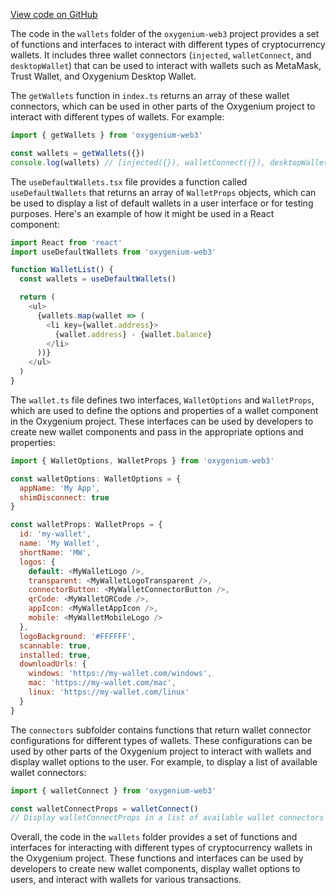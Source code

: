 [View code on GitHub](https://github.com/oxygenium-network/oxygenium-web3/.autodoc/docs/json/packages/web3-react/src/wallets)

The code in the `wallets` folder of the `oxygenium-web3` project provides a set of functions and interfaces to interact with different types of cryptocurrency wallets. It includes three wallet connectors (`injected`, `walletConnect`, and `desktopWallet`) that can be used to interact with wallets such as MetaMask, Trust Wallet, and Oxygenium Desktop Wallet.

The `getWallets` function in `index.ts` returns an array of these wallet connectors, which can be used in other parts of the Oxygenium project to interact with different types of wallets. For example:

```javascript
import { getWallets } from 'oxygenium-web3'

const wallets = getWallets({})
console.log(wallets) // [injected({}), walletConnect({}), desktopWallet()]
```

The `useDefaultWallets.tsx` file provides a function called `useDefaultWallets` that returns an array of `WalletProps` objects, which can be used to display a list of default wallets in a user interface or for testing purposes. Here's an example of how it might be used in a React component:

```javascript
import React from 'react'
import useDefaultWallets from 'oxygenium-web3'

function WalletList() {
  const wallets = useDefaultWallets()

  return (
    <ul>
      {wallets.map(wallet => (
        <li key={wallet.address}>
          {wallet.address} - {wallet.balance}
        </li>
      ))}
    </ul>
  )
}
```

The `wallet.ts` file defines two interfaces, `WalletOptions` and `WalletProps`, which are used to define the options and properties of a wallet component in the Oxygenium project. These interfaces can be used by developers to create new wallet components and pass in the appropriate options and properties:

```javascript
import { WalletOptions, WalletProps } from 'oxygenium-web3'

const walletOptions: WalletOptions = {
  appName: 'My App',
  shimDisconnect: true
}

const walletProps: WalletProps = {
  id: 'my-wallet',
  name: 'My Wallet',
  shortName: 'MW',
  logos: {
    default: <MyWalletLogo />,
    transparent: <MyWalletLogoTransparent />,
    connectorButton: <MyWalletConnectorButton />,
    qrCode: <MyWalletQRCode />,
    appIcon: <MyWalletAppIcon />,
    mobile: <MyWalletMobileLogo />
  },
  logoBackground: '#FFFFFF',
  scannable: true,
  installed: true,
  downloadUrls: {
    windows: 'https://my-wallet.com/windows',
    mac: 'https://my-wallet.com/mac',
    linux: 'https://my-wallet.com/linux'
  }
}
```

The `connectors` subfolder contains functions that return wallet connector configurations for different types of wallets. These configurations can be used by other parts of the Oxygenium project to interact with wallets and display wallet options to the user. For example, to display a list of available wallet connectors:

```javascript
import { walletConnect } from 'oxygenium-web3'

const walletConnectProps = walletConnect()
// Display walletConnectProps in a list of available wallet connectors
```

Overall, the code in the `wallets` folder provides a set of functions and interfaces for interacting with different types of cryptocurrency wallets in the Oxygenium project. These functions and interfaces can be used by developers to create new wallet components, display wallet options to users, and interact with wallets for various transactions.
